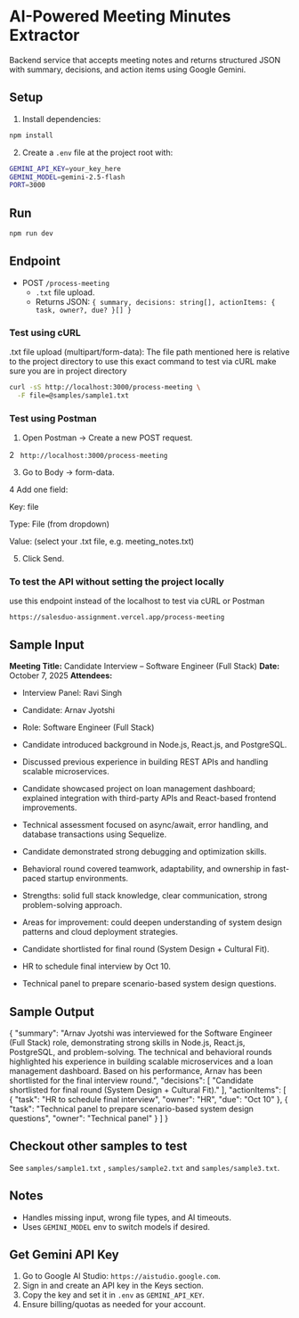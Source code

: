 # AI-Powered Meeting Minutes Extractor

Backend service that accepts meeting notes and returns structured JSON with summary, decisions, and action items using Google Gemini.

## Setup

1. Install dependencies:

```bash
npm install
```

2. Create a `.env` file at the project root with:

```bash
GEMINI_API_KEY=your_key_here
GEMINI_MODEL=gemini-2.5-flash
PORT=3000
```

## Run

```bash
npm run dev
```


## Endpoint

- POST `/process-meeting`
  - `.txt` file upload.
  - Returns JSON: `{ summary, decisions: string[], actionItems: { task, owner?, due? }[] }`

### Test using cURL 

.txt file upload (multipart/form-data):
The file path mentioned here is relative to the project directory to use this exact command to test via cURL make sure you are in project directory 
```bash
curl -sS http://localhost:3000/process-meeting \
  -F file=@samples/sample1.txt
```
### Test using Postman
1. Open Postman → Create a new POST request.

2 ``` 
http://localhost:3000/process-meeting ```

3. Go to Body → form-data.

4 Add one field:

Key: file

Type: File (from dropdown)

Value: (select your .txt file, e.g. meeting_notes.txt)

5. Click Send.

### To test the API without setting the project locally
use this endpoint instead of the localhost to test via cURL or Postman
```aiexclude
https://salesduo-assignment.vercel.app/process-meeting
```

## Sample Input 

**Meeting Title:** Candidate Interview – Software Engineer (Full Stack)
**Date:** October 7, 2025
**Attendees:**

* Interview Panel: Ravi Singh
* Candidate: Arnav Jyotshi
* Role: Software Engineer (Full Stack)


* Candidate introduced background in Node.js, React.js, and PostgreSQL.
* Discussed previous experience in building REST APIs and handling scalable microservices.
* Candidate showcased project on loan management dashboard; explained integration with third-party APIs and React-based frontend improvements.
* Technical assessment focused on async/await, error handling, and database transactions using Sequelize.
* Candidate demonstrated strong debugging and optimization skills.
* Behavioral round covered teamwork, adaptability, and ownership in fast-paced startup environments.


* Strengths: solid full stack knowledge, clear communication, strong problem-solving approach.
* Areas for improvement: could deepen understanding of system design patterns and cloud deployment strategies.


* Candidate shortlisted for final round (System Design + Cultural Fit).


* HR to schedule final interview by Oct 10.
* Technical panel to prepare scenario-based system design questions.

## Sample Output
{
    "summary": "Arnav Jyotshi was interviewed for the Software Engineer (Full Stack) role, demonstrating strong skills in Node.js, React.js, PostgreSQL, and problem-solving. The technical and behavioral rounds highlighted his experience in building scalable microservices and a loan management dashboard. Based on his performance, Arnav has been shortlisted for the final interview round.",
    "decisions": [
        "Candidate shortlisted for final round (System Design + Cultural Fit)."
    ],
    "actionItems": [
        {
            "task": "HR to schedule final interview",
            "owner": "HR",
            "due": "Oct 10"
        },
        {
            "task": "Technical panel to prepare scenario-based system design questions",
            "owner": "Technical panel"
        }
    ]
} 



## Checkout other samples to test
See `samples/sample1.txt` , `samples/sample2.txt` and `samples/sample3.txt`.


## Notes

- Handles missing input, wrong file types, and AI timeouts.
- Uses `GEMINI_MODEL` env to switch models if desired.

## Get Gemini API Key

1. Go to Google AI Studio: `https://aistudio.google.com`.
2. Sign in and create an API key in the Keys section.
3. Copy the key and set it in `.env` as `GEMINI_API_KEY`.
4. Ensure billing/quotas as needed for your account.

